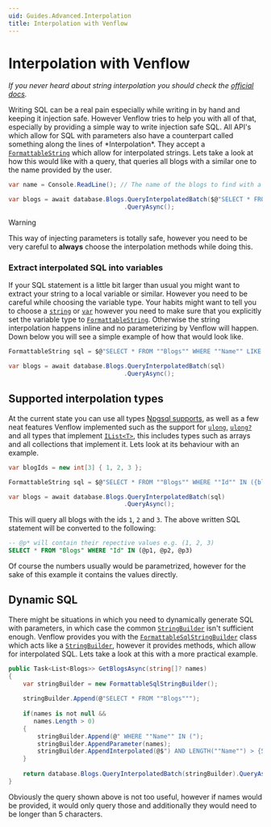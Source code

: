 ```yaml
---
uid: Guides.Advanced.Interpolation
title: Interpolation with Venflow
---
```


# Interpolation with Venflow

*If you never heard about string interpolation you should check the [official docs](https://docs.microsoft.com/en-us/dotnet/csharp/language-reference/tokens/interpolated).*

Writing SQL can be a real pain especially while writing in by hand and keeping it injection safe. However Venflow tries to help you with all of that, especially by providing a simple way to write injection safe SQL. All API's which allow for SQL with parameters also have a counterpart called something along the lines of \*Interpolation\*. They accept a [`FormattableString`](xref:System.FormattableString) which allow for interpolated strings. Lets take a look at how this would like with a query, that queries all blogs with a similar one to the name provided by the user.

```cs
var name = Console.ReadLine(); // The name of the blogs to find with a similar name

var blogs = await database.Blogs.QueryInterpolatedBatch($@"SELECT * FROM ""Blogs"" WHERE ""Name"" LIKE {name}")
                                .QueryAsync();
```

> [!WARNING] 
> This way of injecting parameters is totally safe, however you need to be very careful to **always** choose the interpolation methods while doing this. 

### Extract interpolated SQL into variables

If your SQL statement is a little bit larger than usual you might want to extract your string to a local variable or similar. However you need to be careful while choosing the variable type. Your habits might want to tell you to choose a [`string`](xref:System.String) or [`var`](https://docs.microsoft.com/en-us/dotnet/csharp/language-reference/keywords/var) however you need to make sure that you explicitly set the variable type to [`FormattableString`](xref:System.FormattableString). Otherwise the string interpolation happens inline and no parameterizing by Venflow will happen. Down below you will see a simple example of how that would look like.

```cs
FormattableString sql = $@"SELECT * FROM ""Blogs"" WHERE ""Name"" LIKE {Console.ReadLine()}";

var blogs = await database.Blogs.QueryInterpolatedBatch(sql)
                                .QueryAsync();
```

## Supported interpolation types

At the current state you can use all types [Npgsql supports](https://www.npgsql.org/doc/types/basic.html), as well as a few neat features Venflow implemented such as the support for [`ulong`](xref:System.UInt64), [`ulong?`](xref:System.UInt64) and all types that implement [`IList<T>`](xref:System.Collections.Generic.IList`1), this includes types such as arrays and all collections that implement it. Lets look at its behaviour with an example.

```cs
var blogIds = new int[3] { 1, 2, 3 };

FormattableString sql = $@"SELECT * FROM ""Blogs"" WHERE ""Id"" IN ({blogIds})";

var blogs = await database.Blogs.QueryInterpolatedBatch(sql)
                                .QueryAsync();
```

This will query all blogs with the ids `1`, `2` and `3`. The above written SQL statement will be converted to the following:

```sql
-- @p* will contain their repective values e.g. (1, 2, 3)
SELECT * FROM "Blogs" WHERE "Id" IN (@p1, @p2, @p3)
```

Of course the numbers usually would be parametrized, however for the sake of this example it contains the values directly.  

## Dynamic SQL

There might be situations in which you need to dynamically generate SQL with parameters, in which case the common [`StringBuilder`](xref:System.Text.StringBuilder) isn't sufficient enough. Venflow provides you with the [`FormattableSqlStringBuilder`](xref:Venflow.FormattableSqlStringBuilder) class which acts like a  [`StringBuilder`](xref:System.Text.StringBuilder), however it provides methods, which allow for interpolated SQL. Lets take a look at this with a more practical example.

```cs
public Task<List<Blogs>> GetBlogsAsync(string[]? names)
{
    var stringBuilder = new FormattableSqlStringBuilder();
	
    stringBuilder.Append(@"SELECT * FROM ""Blogs""");
    
    if(names is not null &&
	   names.Length > 0)
    {
        stringBuilder.Append(@" WHERE ""Name"" IN (");
        stringBuilder.AppendParameter(names);
        stringBuilder.AppendInterpolated(@$") AND LENGTH(""Name"") > {5}");
    }
    
    return database.Blogs.QueryInterpolatedBatch(stringBuilder).QueryAsync();
}
```

Obviously the query shown above is not too useful, however if names would be provided, it would only query those and additionally they would need to be longer than 5 characters.

